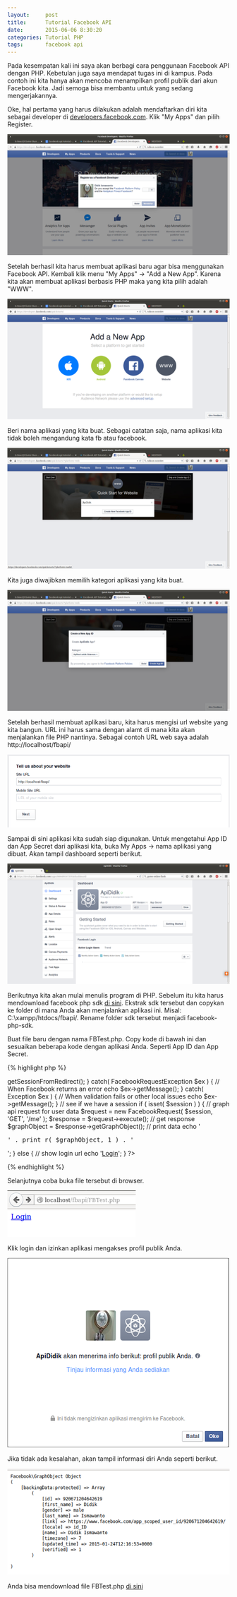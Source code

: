 ```yaml
---
layout:     post
title:      Tutorial Facebook API
date:       2015-06-06 8:30:20
categories: Tutorial PHP
tags:		facebook api
---
```


Pada kesempatan kali ini saya akan berbagi cara penggunaan Facebook API dengan PHP. Kebetulan juga saya mendapat tugas ini di kampus. Pada contoh ini kita hanya akan mencoba menampilkan profil publik dari akun Facebook kita. Jadi semoga bisa membantu untuk yang sedang mengerjakannya. 

Oke, hal pertama yang harus dilakukan adalah mendaftarkan diri kita sebagai developer di [developers.facebook.com](http://developers.facebook.com). Klik "My Apps" dan pilih Register.

![register](/images/fbapi/1.png)

Setelah berhasil kita harus membuat aplikasi baru agar bisa menggunakan Facebook API. Kembali klik menu "My Apps" -> "Add a New App". Karena kita akan membuat aplikasi berbasis PHP maka yang kita pilih adalah "WWW".

![www](/images/fbapi/2.png)

Beri nama aplikasi yang kita buat. Sebagai catatan saja, nama aplikasi kita tidak boleh mengandung kata fb atau facebook.

![name](/images/fbapi/3.png)

Kita juga diwajibkan memilih kategori aplikasi yang kita buat.

![category](/images/fbapi/4.png)

Setelah berhasil membuat aplikasi baru, kita harus mengisi url website yang kita bangun. URL ini harus sama dengan alamt di mana kita akan menjalankan file PHP nantinya. Sebagai contoh URL web saya adalah http://localhost/fbapi/

![url](/images/fbapi/9.png)

Sampai di sini aplikasi kita sudah siap digunakan. Untuk mengetahui App ID dan App Secret dari aplikasi kita, buka My Apps -> nama aplikasi yang dibuat. Akan tampil dashboard seperti berikut.

![register](/images/fbapi/8.png)

 Berikutnya kita akan mulai menulis program di PHP. Sebelum itu kita harus mendownload facebook php sdk  [di sini](https://github.com/facebook/facebook-php-sdk-v4). Ekstrak sdk tersebut dan copykan ke folder di mana Anda akan menjalankan aplikasi ini. Misal: C:\xampp/htdocs/fbapi/. Rename folder sdk tersebut menjadi facebook-php-sdk.

Buat file baru dengan nama FBTest.php. Copy kode di bawah ini dan sesuaikan beberapa kode dengan aplikasi Anda. Seperti App ID dan App Secret.

{% highlight php %}
<?php
session_start();

require_once 'facebook-php-sdk/autoload.php';

// Make sure to load the Facebook SDK for PHP via composer or manually

use Facebook\FacebookSession;
use Facebook\FacebookRedirectLoginHelper;
use Facebook\FacebookRequest;


// start session

// init app with app id and secret
FacebookSession::setDefaultApplication( 'APP_ID','APP_SECRET' );

// login helper with redirect_uri

$helper = new FacebookRedirectLoginHelper('http://localhost/fbapi/FBTest.php' );

try {
  $session = $helper->getSessionFromRedirect();
} catch( FacebookRequestException $ex ) {
  // When Facebook returns an error
  echo $ex->getMessage();
} catch( Exception $ex ) {
  // When validation fails or other local issues
  echo $ex->getMessage();
}

// see if we have a session
if ( isset( $session ) ) {
  // graph api request for user data
  $request = new FacebookRequest( $session, 'GET', '/me' );
  $response = $request->execute();
  // get response
  $graphObject = $response->getGraphObject();

  // print data
  echo '<pre>' . print_r( $graphObject, 1 ) . '</pre>';


} else {
  // show login url
  echo '<a href="' . $helper->getLoginUrl() . '">Login</a>';
}

?>
{% endhighlight %}

Selanjutnya coba buka file tersebut di browser.

![browser](/images/fbapi/5.png)

Klik login dan izinkan aplikasi mengakses profil publik Anda.

![allow](/images/fbapi/6.png)

Jika tidak ada kesalahan, akan tampil informasi diri Anda seperti berikut.

![profile](/images/fbapi/7.png)

Anda bisa mendownload file FBTest.php [di sini](https://github.com/didikk/fbapi-php/blob/master/FBTest.php)